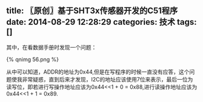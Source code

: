 title: 〖原创〗基于SHT3x传感器开发的C51程序
date: 2014-08-29 12:28:29
categories: 技术
tags: []
---
其中，在看数据手册时发现一个问题：<!--more-->

{% qnimg 56.png %}

从中可以知道，ADDR的地址为0x44,但是在写程序的时候一直没有应答，这个问题使我非常疑惑，直到后来才发现，I2C的地址应该使用7位来表示，最后一位为读写位，即若进行写操作地址应该为0x44<<1 + 0 = 0x88,进行读操作地址应该为0x44<<1 + 1 = 0x89.
